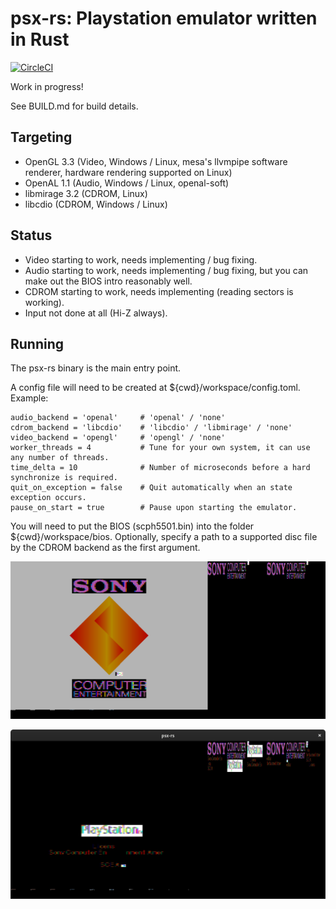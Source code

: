 # psx-rs: Playstation emulator written in Rust
[![CircleCI](https://circleci.com/gh/marcosatti/psx-rs.svg?style=svg)](https://circleci.com/gh/marcosatti/psx-rs)

Work in progress!

See BUILD.md for build details.

## Targeting
- OpenGL 3.3 (Video, Windows / Linux, mesa's llvmpipe software renderer, hardware rendering supported on Linux)
- OpenAL 1.1 (Audio, Windows / Linux, openal-soft)
- libmirage 3.2 (CDROM, Linux)
- libcdio (CDROM, Windows / Linux)

## Status
- Video starting to work, needs implementing / bug fixing.
- Audio starting to work, needs implementing / bug fixing, but you can make out the BIOS intro reasonably well.
- CDROM starting to work, needs implementing (reading sectors is working).
- Input not done at all (Hi-Z always).

## Running
The psx-rs binary is the main entry point.

A config file will need to be created at ${cwd}/workspace/config.toml. Example:
```
audio_backend = 'openal'     # 'openal' / 'none'
cdrom_backend = 'libcdio'    # 'libcdio' / 'libmirage' / 'none'
video_backend = 'opengl'     # 'opengl' / 'none'
worker_threads = 4           # Tune for your own system, it can use any number of threads.
time_delta = 10              # Number of microseconds before a hard synchronize is required.
quit_on_exception = false    # Quit automatically when an state exception occurs.
pause_on_start = true        # Pause upon starting the emulator.
```

You will need to put the BIOS (scph5501.bin) into the folder ${cwd}/workspace/bios.
Optionally, specify a path to a supported disc file by the CDROM backend as the first argument.

![BIOS Intro](/media/2019-03-18.png?raw=true "BIOS Intro")

![Reading CDROM](/media/2020-03-12.png?raw=true "Reading CDROM")
